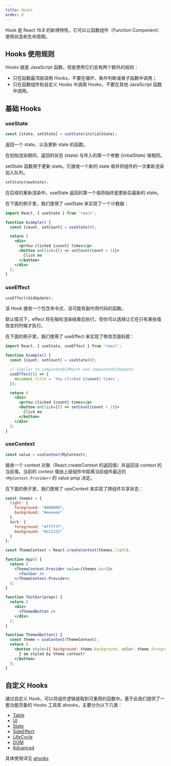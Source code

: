 ```yaml
---
title: Hooks
order: 8
---
```


Hook 是 React 16.8 的新增特性，它可以让函数组件（Function Component）使用状态和生命周期。

## Hooks 使用规则

Hooks 就是 JavaScript 函数，但是使用它们会有两个额外的规则：

- 只在函数最顶层调用 Hooks，不要在循环、条件判断或者子函数中调用；
- 只在函数组件和自定义 Hooks 中调用 Hooks，不要在其他 JavaScript 函数中调用。

## 基础 Hooks

### useState

```js
const [state, setState] = useState(initialState);
```

返回一个 state，以及更新 state 的函数。

在初始渲染期间，返回的状态 (state) 与传入的第一个参数 (initialState) 值相同。

setState 函数用于更新 state。它接收一个新的 state 值并将组件的一次重新渲染加入队列。

```js
setState(newState);
```

在后续的重新渲染中，useState 返回的第一个值将始终是更新后最新的 state。

在下面的例子里，我们使用了 useState 来实现了一个计数器：

```jsx
import React, { useState } from 'react';

function Example() {
  const [count, setCount] = useState(0);

  return (
    <div>
      <p>You clicked {count} times</p>
      <button onClick={() => setCount(count + 1)}>
        Click me
      </button>
    </div>
  );
}
```

### useEffect

```js
useEffect(didUpdate);
```

该 Hook 接收一个包含命令式、且可能有副作用代码的函数。

默认情况下，effect 将在每轮渲染结束后执行，但你可以选择让它在只有某些值改变的时候才执行。

在下面的例子里，我们使用了 useEffect 来实现了修改页面标题：


```jsx
import React, { useState, useEffect } from 'react';

function Example() {
  const [count, setCount] = useState(0);

  // Similar to componentDidMount and componentDidUpdate:
  useEffect(() => {
    document.title = `You clicked ${count} times`;
  });

  return (
    <div>
      <p>You clicked {count} times</p>
      <button onClick={() => setCount(count + 1)}>
        Click me
      </button>
    </div>
  );
}
```

### useContext

```js
const value = useContext(MyContext);
```

接收一个 context 对象（React.createContext 的返回值）并返回该 context 的当前值。当前的 context 值由上层组件中距离当前组件最近的 `<MyContext.Provider>` 的 value prop 决定。

在下面的例子里，我们使用了 useContext 来实现了跨组件共享状态：


```jsx
const themes = {
  light: {
    foreground: "#000000",
    background: "#eeeeee"
  },
  dark: {
    foreground: "#ffffff",
    background: "#222222"
  }
};

const ThemeContext = React.createContext(themes.light);

function App() {
  return (
    <ThemeContext.Provider value={themes.dark}>
      <Toolbar />
    </ThemeContext.Provider>
  );
}

function Toolbar(props) {
  return (
    <div>
      <ThemedButton />
    </div>
  );
}

function ThemedButton() {
  const theme = useContext(ThemeContext);
  return (
    <button style={{ background: theme.background, color: theme.foreground }}>
      I am styled by theme context!
    </button>
  );
}
```

## 自定义 Hooks

通过自定义 Hook，可以将组件逻辑提取到可重用的函数中。基于此我们提供了一套功能完备的 Hooks 工具库 ahooks，主要分为以下几类：

* [Table](https://ahooks.js.org/zh-CN/hooks/table/use-fusion-table)
* [UI](https://ahooks.js.org/zh-CN/hooks/ui/use-drop)
* [State](https://ahooks.js.org/zh-CN/hooks/state/use-boolean)
* [SideEffect](https://ahooks.js.org/zh-CN/hooks/life-cycle/use-debounce-effect)
* [LifeCycle](https://ahooks.js.org/zh-CN/hooks/life-cycle/use-debounce-effect)
* [DOM](https://ahooks.js.org/zh-CN/hooks/dom/use-click-away)
* [Advanced](https://ahooks.js.org/zh-CN/hooks/advanced/use-creation)

具体使用详见 [ahooks](https://ahooks.js.org/zh-CN/hooks/table/use-fusion-table)
